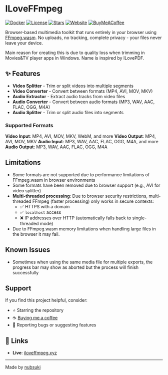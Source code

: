 # ILoveFFmpeg

[![Docker](https://github.com/nubsuki/iloveffmpeg/actions/workflows/docker-image.yml/badge.svg)](https://github.com/nubsuki/iloveffmpeg/actions/workflows/docker-image.yml)
[![License](https://img.shields.io/github/license/nubsuki/iloveffmpeg)](LICENSE)
[![Stars](https://img.shields.io/github/stars/nubsuki/iloveffmpeg?style=social)](https://github.com/nubsuki/iloveffmpeg/stargazers)
[![Website](https://img.shields.io/website?url=https%3A%2F%2Filoveffmpeg.xyz)](https://iloveffmpeg.xyz)
[![BuyMeACoffee](https://img.shields.io/badge/Buy%20Me%20a%20Coffee-Donate-yellow?logo=buymeacoffee)](https://buymeacoffee.com/nubsuki)


Browser-based multimedia toolkit that runs entirely in your browser using [FFmpeg.wasm](https://github.com/ffmpegwasm/ffmpeg.wasm). No uploads, no tracking, complete privacy - your files never leave your device.

Main reason for creating this is due to quality loss when trimming in Movies&TV player apps in Windows. Name is inspired by ILovePDF.

## ✨ Features

- **Video Splitter** - Trim or split videos into multiple segments
- **Video Converter** - Convert between formats (MP4, AVI, MOV, MKV)
- **Audio Extractor** - Extract audio tracks from video files
- **Audio Converter** - Convert between audio formats (MP3, WAV, AAC, FLAC, OGG, M4A)
- **Audio Splitter** - Trim or split audio files into segments

### Supported Formats

**Video Input**: MP4, AVI, MOV, MKV, WebM, and more
**Video Output**: MP4, AVI, MOV, MKV
**Audio Input**: MP3, WAV, AAC, FLAC, OGG, M4A, and more
**Audio Output**: MP3, WAV, AAC, FLAC, OGG, M4A

## Limitations

- Some formats are not supported due to performance limitations of FFmpeg.wasm in browser environments
- Some formats have been removed due to browser support (e.g., AVI for video splitter)
- **Multi-threaded processing**: Due to browser security restrictions, multi-threaded FFmpeg (faster processing) only works in secure contexts:
  - ✅ HTTPS with a domain
  - ✅ `localhost` access
  - ❌ IP addresses over HTTP (automatically falls back to single-threaded mode)
- Due to FFmpeg.wasm memory limitations when handling large files in the browser it may fail.

## Known Issues

- Sometimes when using the same media file for multiple exports, the progress bar may show as aborted but the process will finish successfully

## Support

If you find this project helpful, consider:

- ⭐ Starring the repository
- ☕ [Buying me a coffee](https://buymeacoffee.com/nubsuki)
- 🐛 Reporting bugs or suggesting features

## 🔗 Links

- **Live**: [iloveffmpeg.xyz](https://iloveffmpeg.xyz/)

---

Made by [nubsuki](https://github.com/nubsuki)
